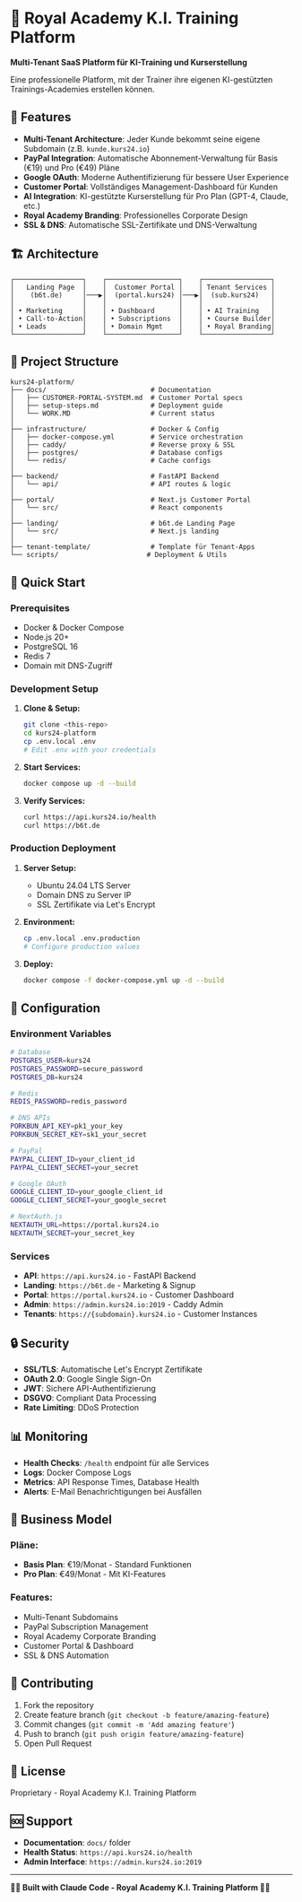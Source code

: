 # 👑 Royal Academy K.I. Training Platform

**Multi-Tenant SaaS Platform für KI-Training und Kurserstellung**

Eine professionelle Platform, mit der Trainer ihre eigenen KI-gestützten Trainings-Academies erstellen können.

## 🚀 Features

- **Multi-Tenant Architecture**: Jeder Kunde bekommt seine eigene Subdomain (z.B. `kunde.kurs24.io`)
- **PayPal Integration**: Automatische Abonnement-Verwaltung für Basis (€19) und Pro (€49) Pläne
- **Google OAuth**: Moderne Authentifizierung für bessere User Experience
- **Customer Portal**: Vollständiges Management-Dashboard für Kunden
- **AI Integration**: KI-gestützte Kurserstellung für Pro Plan (GPT-4, Claude, etc.)
- **Royal Academy Branding**: Professionelles Corporate Design
- **SSL & DNS**: Automatische SSL-Zertifikate und DNS-Verwaltung

## 🏗️ Architecture

```
┌─────────────────┐    ┌──────────────────┐    ┌─────────────────┐
│   Landing Page  │    │  Customer Portal │    │ Tenant Services │
│    (b6t.de)     │───▶│  (portal.kurs24) │───▶│  (sub.kurs24)   │
│                 │    │                  │    │                 │
│ • Marketing     │    │ • Dashboard      │    │ • AI Training   │
│ • Call-to-Action│    │ • Subscriptions  │    │ • Course Builder│
│ • Leads         │    │ • Domain Mgmt    │    │ • Royal Branding│
└─────────────────┘    └──────────────────┘    └─────────────────┘
```

## 📁 Project Structure

```
kurs24-platform/
├── docs/                          # Documentation
│   ├── CUSTOMER-PORTAL-SYSTEM.md  # Customer Portal specs
│   ├── setup-steps.md             # Deployment guide
│   └── WORK.MD                    # Current status
│
├── infrastructure/                # Docker & Config
│   ├── docker-compose.yml         # Service orchestration
│   ├── caddy/                     # Reverse proxy & SSL
│   ├── postgres/                  # Database configs
│   └── redis/                     # Cache configs
│
├── backend/                       # FastAPI Backend
│   └── api/                       # API routes & logic
│
├── portal/                        # Next.js Customer Portal
│   └── src/                       # React components
│
├── landing/                       # b6t.de Landing Page
│   └── src/                       # Next.js landing
│
├── tenant-template/               # Template für Tenant-Apps
└── scripts/                      # Deployment & Utils
```

## 🚀 Quick Start

### Prerequisites
- Docker & Docker Compose
- Node.js 20+
- PostgreSQL 16
- Redis 7
- Domain mit DNS-Zugriff

### Development Setup

1. **Clone & Setup:**
   ```bash
   git clone <this-repo>
   cd kurs24-platform
   cp .env.local .env
   # Edit .env with your credentials
   ```

2. **Start Services:**
   ```bash
   docker compose up -d --build
   ```

3. **Verify Services:**
   ```bash
   curl https://api.kurs24.io/health
   curl https://b6t.de
   ```

### Production Deployment

1. **Server Setup:**
   - Ubuntu 24.04 LTS Server
   - Domain DNS zu Server IP
   - SSL Zertifikate via Let's Encrypt

2. **Environment:**
   ```bash
   cp .env.local .env.production
   # Configure production values
   ```

3. **Deploy:**
   ```bash
   docker compose -f docker-compose.yml up -d --build
   ```

## 🔧 Configuration

### Environment Variables

```bash
# Database
POSTGRES_USER=kurs24
POSTGRES_PASSWORD=secure_password
POSTGRES_DB=kurs24

# Redis
REDIS_PASSWORD=redis_password

# DNS APIs
PORKBUN_API_KEY=pk1_your_key
PORKBUN_SECRET_KEY=sk1_your_secret

# PayPal
PAYPAL_CLIENT_ID=your_client_id
PAYPAL_CLIENT_SECRET=your_secret

# Google OAuth
GOOGLE_CLIENT_ID=your_google_client_id
GOOGLE_CLIENT_SECRET=your_google_secret

# NextAuth.js
NEXTAUTH_URL=https://portal.kurs24.io
NEXTAUTH_SECRET=your_secret_key
```

### Services

- **API**: `https://api.kurs24.io` - FastAPI Backend
- **Landing**: `https://b6t.de` - Marketing & Signup
- **Portal**: `https://portal.kurs24.io` - Customer Dashboard
- **Admin**: `https://admin.kurs24.io:2019` - Caddy Admin
- **Tenants**: `https://{subdomain}.kurs24.io` - Customer Instances

## 🔒 Security

- **SSL/TLS**: Automatische Let's Encrypt Zertifikate
- **OAuth 2.0**: Google Single Sign-On
- **JWT**: Sichere API-Authentifizierung
- **DSGVO**: Compliant Data Processing
- **Rate Limiting**: DDoS Protection

## 📊 Monitoring

- **Health Checks**: `/health` endpoint für alle Services
- **Logs**: Docker Compose Logs
- **Metrics**: API Response Times, Database Health
- **Alerts**: E-Mail Benachrichtigungen bei Ausfällen

## 🎯 Business Model

### Pläne:
- **Basis Plan**: €19/Monat - Standard Funktionen
- **Pro Plan**: €49/Monat - Mit KI-Features

### Features:
- Multi-Tenant Subdomains
- PayPal Subscription Management
- Royal Academy Corporate Branding
- Customer Portal & Dashboard
- SSL & DNS Automation

## 🤝 Contributing

1. Fork the repository
2. Create feature branch (`git checkout -b feature/amazing-feature`)
3. Commit changes (`git commit -m 'Add amazing feature'`)
4. Push to branch (`git push origin feature/amazing-feature`)
5. Open Pull Request

## 📄 License

Proprietary - Royal Academy K.I. Training Platform

## 🆘 Support

- **Documentation**: `docs/` folder
- **Health Status**: `https://api.kurs24.io/health`
- **Admin Interface**: `https://admin.kurs24.io:2019`

---

**🏰👑 Built with Claude Code - Royal Academy K.I. Training Platform 👑🏰**